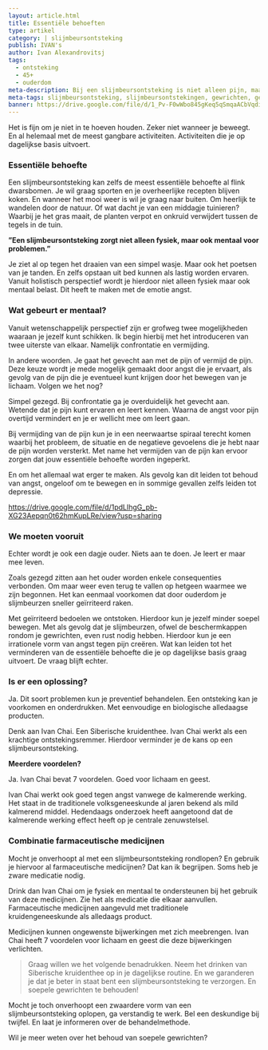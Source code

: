 ```yaml
---
layout: article.html
title: Essentiële behoeften
type: artikel
category: | slijmbeursontsteking
publish: IVAN's
author: Ivan Alexandrovitsj
tags:
  - ontsteking
  - 45+    
  - ouderdom
meta-description: Bij een slijmbeursontsteking is niet alleen pijn, maar ook angst om te bewegen een allesbepalende factor. Benieuwd naar de inzichten?
meta-tags: slijmbeursontsteking, slijmbeursontstekingen, gewrichten, gewrichtspijn, gewricht, behoefte, slijmbeurs, slijmbeurzen, angst, pijn, bewegen
banner: https://drive.google.com/file/d/1_Pv-F0wWbo845gKeq5qSmqaACbVqdigR/view?usp=sharing
---
```


Het is fijn om je niet in te hoeven houden. Zeker niet wanneer je beweegt. En al helemaal met de meest gangbare activiteiten. Activiteiten die je op dagelijkse basis uitvoert.

### Essentiële behoefte

Een slijmbeursontsteking kan zelfs de meest essentiële behoefte al flink dwarsbomen. Je wil graag sporten en je overheerlijke recepten blijven koken. En wanneer het mooi weer is wil je graag naar buiten. Om heerlijk te wandelen door de natuur. Of wat dacht je van een middagje tuinieren? Waarbij je het gras maait, de planten verpot en onkruid verwijdert tussen de tegels in de tuin.

**”Een slijmbeursontsteking zorgt niet alleen fysiek, maar ook mentaal voor problemen.”**

Je ziet al op tegen het draaien van een simpel wasje. Maar ook het poetsen van je tanden. En zelfs opstaan uit bed kunnen als lastig worden ervaren. Vanuit holistisch perspectief wordt je hierdoor niet alleen fysiek maar ook mentaal belast. Dit heeft te maken met de emotie angst. 

### Wat gebeurt er mentaal?

Vanuit wetenschappelijk perspectief zijn er grofweg twee mogelijkheden waaraan je jezelf kunt schikken. Ik begin hierbij met het introduceren van twee uiterste van elkaar. Namelijk confrontatie en vermijding. 

In andere woorden. Je gaat het gevecht aan met de pijn of vermijd de pijn. Deze keuze wordt je mede mogelijk gemaakt door angst die je ervaart, als gevolg van de pijn die je eventueel kunt krijgen door het bewegen van je lichaam. Volgen we het nog? 

Simpel gezegd. Bij confrontatie ga je overduidelijk het gevecht aan. Wetende dat je pijn kunt ervaren en leert kennen. Waarna de angst voor pijn overtijd vermindert en je er wellicht mee om leert gaan.

Bij vermijding van de pijn kun je in een neerwaartse spiraal terecht komen waarbij het probleem, de situatie en de negatieve gevoelens die je hebt naar de pijn worden versterkt. Met name het vermijden van de pijn kan ervoor zorgen dat jouw essentiële behoefte worden ingeperkt. 

En om het allemaal wat erger te maken. Als gevolg kan dit leiden tot behoud van angst, ongeloof om te bewegen en in sommige gevallen zelfs leiden tot depressie. 

https://drive.google.com/file/d/1pdLIhgG_pb-XG23Aepqn0t62hmKupLRe/view?usp=sharing

### We moeten vooruit

Echter wordt je ook een dagje ouder. Niets aan te doen. Je leert er maar mee leven. 

Zoals gezegd zitten aan het ouder worden enkele consequenties verbonden. Om maar weer even terug te vallen op hetgeen waarmee we zijn begonnen. Het kan eenmaal voorkomen dat door ouderdom je slijmbeurzen sneller geïrriteerd raken.

Met geïrriteerd bedoelen we ontstoken. Hierdoor kun je jezelf minder soepel bewegen. Met als gevolg dat je slijmbeurzen, ofwel de beschermkappen rondom je gewrichten, even rust nodig hebben. Hierdoor kun je een irrationele vorm van angst tegen pijn creëren. Wat kan leiden tot het verminderen van de essentiële behoefte die je op dagelijkse basis graag uitvoert. De vraag blijft echter. 

### Is er een oplossing?

Ja. Dit soort problemen kun je preventief behandelen. Een ontsteking kan je voorkomen en onderdrukken. Met eenvoudige en biologische alledaagse producten.

Denk aan Ivan Chai. Een Siberische kruidenthee. Ivan Chai werkt als een krachtige ontstekingsremmer. Hierdoor verminder je de kans op een slijmbeursontsteking. 

**Meerdere voordelen?**

Ja. Ivan Chai bevat 7 voordelen. Goed voor lichaam en geest.

Ivan Chai werkt ook goed tegen angst vanwege de kalmerende werking. Het staat in de traditionele volksgeneeskunde al jaren bekend als mild kalmerend middel. Hedendaags onderzoek heeft aangetoond dat de kalmerende werking effect heeft op je centrale zenuwstelsel.

### Combinatie farmaceutische medicijnen

Mocht je onverhoopt al met een slijmbeursontsteking rondlopen? En gebruik je hiervoor al farmaceutische medicijnen? Dat kan ik begrijpen. Soms heb je zware medicatie nodig. 

Drink dan Ivan Chai om je fysiek en mentaal te ondersteunen bij het gebruik van deze medicijnen. Zie het als medicatie die elkaar aanvullen. Farmaceutische medicijnen aangevuld met traditionele kruidengeneeskunde als alledaags product. 

Medicijnen kunnen ongewenste bijwerkingen met zich meebrengen. Ivan Chai heeft 7 voordelen voor lichaam en geest die deze bijwerkingen verlichten. 

> Graag willen we het volgende benadrukken. Neem het drinken van Siberische kruidenthee op in je dagelijkse routine. En we garanderen je dat je beter in staat bent een slijmbeursontsteking te verzorgen. En soepele gewrichten te behouden!

Mocht je toch onverhoopt een zwaardere vorm van een slijmbeursontsteking oplopen, ga verstandig te werk. Bel een deskundige bij twijfel. En laat je informeren over de behandelmethode.

Wil je meer weten over het behoud van soepele gewrichten?
